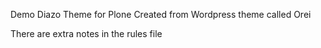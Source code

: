 Demo Diazo Theme for Plone
Created from Wordpress theme called Orei

There are extra notes in the rules file

